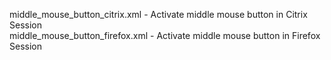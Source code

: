 middle_mouse_button_citrix.xml - Activate middle mouse button in Citrix Session <br />
middle_mouse_button_firefox.xml - Activate middle mouse button in Firefox Session <br />

